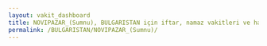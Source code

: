 ```yaml
---
layout: vakit_dashboard
title: NOVIPAZAR_(Sumnu), BULGARISTAN için iftar, namaz vakitleri ve hava durumu - ilçe/eyalet seç
permalink: /BULGARISTAN/NOVIPAZAR_(Sumnu)/
---
```


<script type="text/javascript">
  var GLOBAL_COUNTRY = 'BULGARISTAN';
  var GLOBAL_CITY = 'NOVIPAZAR_(Sumnu)';
  var GLOBAL_STATE = '';
  var lat = 72;
  var lon = 21;
</script>
